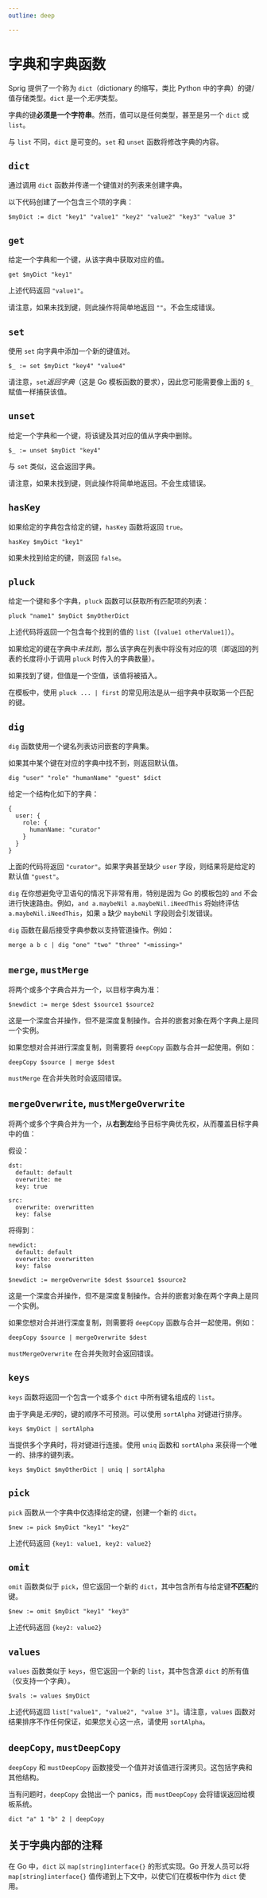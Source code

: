 ```yaml
---
outline: deep

---
```


# 字典和字典函数

Sprig 提供了一个称为 `dict`（dictionary 的缩写，类比 Python 中的字典）的键/值存储类型。`dict` 是一个*无序*类型。

字典的键**必须是一个字符串**。然而，值可以是任何类型，甚至是另一个 `dict` 或 `list`。

与 `list` 不同，`dict` 是可变的。`set` 和 `unset` 函数将修改字典的内容。

## `dict`

通过调用 `dict` 函数并传递一个键值对的列表来创建字典。

以下代码创建了一个包含三个项的字典：

```
$myDict := dict "key1" "value1" "key2" "value2" "key3" "value 3"
```

## `get`

给定一个字典和一个键，从该字典中获取对应的值。

```
get $myDict "key1"
```

上述代码返回 `"value1"`。

请注意，如果未找到键，则此操作将简单地返回 `""`。不会生成错误。

## `set`

使用 `set` 向字典中添加一个新的键值对。

```
$_ := set $myDict "key4" "value4"
```

请注意，`set`​*返回字典*（这是 Go 模板函数的要求），因此您可能需要像上面的 `$_` 赋值一样捕获该值。

## `unset`

给定一个字典和一个键，将该键及其对应的值从字典中删除。

```
$_ := unset $myDict "key4"
```

与 `set` 类似，这会返回字典。

请注意，如果未找到键，则此操作将简单地返回。不会生成错误。

## `hasKey`

如果给定的字典包含给定的键，`hasKey` 函数将返回 `true`。

```
hasKey $myDict "key1"
```

如果未找到给定的键，则返回 `false`。

## `pluck`

给定一个键和多个字典，`pluck` 函数可以获取所有匹配项的列表：

```
pluck "name1" $myDict $myOtherDict
```

上述代码将返回一个包含每个找到的值的 `list`（`[value1 otherValue1]`）。

如果给定的键在字典中*未找到*，那么该字典在列表中将没有对应的项（即返回的列表的长度将小于调用 `pluck` 时传入的字典数量）。

如果找到了键，但值是一个空值，该值将被插入。

在模板中，使用 `pluck ... | first` 的常见用法是从一组字典中获取第一个匹配的键。

## `dig`

`dig` 函数使用一个键名列表访问嵌套的字典集。

如果其中某个键在对应的字典中找不到，则返回默认值。

```
dig "user" "role" "humanName" "guest" $dict
```

给定一个结构化如下的字典：

```
{
  user: {
    role: {
      humanName: "curator"
    }
  }
}
```

上面的代码将返回 `"curator"`。如果字典甚至缺少 `user` 字段，则结果将是给定的默认值 `"guest"`。

`dig` 在你想避免守卫语句的情况下非常有用，特别是因为 Go 的模板包的 `and` 不会进行快速路由。例如，`and a.maybeNil a.maybeNil.iNeedThis` 将始终评估 `a.maybeNil.iNeedThis`，如果 `a` 缺少 `maybeNil` 字段则会引发错误。

`dig` 函数在最后接受字典参数以支持管道操作。例如：

```
merge a b c | dig "one" "two" "three" "<missing>"
```

## `merge`, `mustMerge`

将两个或多个字典合并为一个，以目标字典为准：

```
$newdict := merge $dest $source1 $source2
```

这是一个深度合并操作，但不是深度复制操作。合并的嵌套对象在两个字典上是同一个实例。

如果您想对合并进行深度复制，则需要将 `deepCopy` 函数与合并一起使用。例如：

```
deepCopy $source | merge $dest
```

`mustMerge` 在合并失败时会返回错误。

## `mergeOverwrite`, `mustMergeOverwrite`

将两个或多个字典合并为一个，从**右到左**给予目标字典优先权，从而覆盖目标字典中的值：

假设：

```
dst:
  default: default
  overwrite: me
  key: true

src:
  overwrite: overwritten
  key: false
```

将得到：

```
newdict:
  default: default
  overwrite: overwritten
  key: false
```

```
$newdict := mergeOverwrite $dest $source1 $source2
```

这是一个深度合并操作，但不是深度复制操作。合并的嵌套对象在两个字典上是同一个实例。

如果您想对合并进行深度复制，则需要将 `deepCopy` 函数与合并一起使用。例如：

```
deepCopy $source | mergeOverwrite $dest
```

`mustMergeOverwrite` 在合并失败时会返回错误。

## `keys`

`keys` 函数将返回一个包含一个或多个 `dict` 中所有键名组成的 `list`。

由于字典是*无序*的，键的顺序不可预测。可以使用 `sortAlpha` 对键进行排序。

```
keys $myDict | sortAlpha
```

当提供多个字典时，将对键进行连接。使用 `uniq` 函数和 `sortAlpha` 来获得一个唯一的、排序的键列表。

```
keys $myDict $myOtherDict | uniq | sortAlpha
```

## `pick`

`pick` 函数从一个字典中仅选择给定的键，创建一个新的 `dict`。

```
$new := pick $myDict "key1" "key2"
```

上述代码返回 `{key1: value1, key2: value2}`

## `omit`

`omit` 函数类似于 `pick`，但它返回一个新的 `dict`，其中包含所有与给定键**不匹配**的键。

```
$new := omit $myDict "key1" "key3"
```

上述代码返回 `{key2: value2}`

## `values`

`values` 函数类似于 `keys`，但它返回一个新的 `list`，其中包含源 `dict` 的所有值（仅支持一个字典）。

```
$vals := values $myDict
```

上述代码返回 `list["value1", "value2", "value 3"]`。请注意，`values` 函数对结果排序不作任何保证，如果您关心这一点，请使用 `sortAlpha`。

## `deepCopy`, `mustDeepCopy`

`deepCopy` 和 `mustDeepCopy` 函数接受一个值并对该值进行深拷贝。这包括字典和其他结构。

当有问题时，`deepCopy` 会抛出一个 panics，而 `mustDeepCopy` 会将错误返回给模板系统。

```
dict "a" 1 "b" 2 | deepCopy
```

## 关于字典内部的注释

在 Go 中，`dict` 以 `map[string]interface{}` 的形式实现。Go 开发人员可以将 `map[string]interface{}` 值传递到上下文中，以使它们在模板中作为 `dict` 使用。
